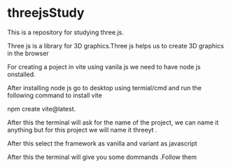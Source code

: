# threejsStudy
<p>This is a repository for studying three.js.</p>
<p>Three js is a library for 3D graphics.Three js helps us to create 3D graphics in the browser</p>
<p>For creating a poject in vite using vanila js we need to have node js onstalled.</p>
<p>After installing node js go to desktop using termial/cmd and run the following command to install vite</p>
<p>npm create vite@latest.</p>
<p>After this the terminal will ask for the name of the project, we can name it anything but for this project we will name it threeyt .</p>
<p>After this select the framework as vanilla and variant as javascript</p>
<p>After this the terminal will give you some dommands .Follow them</p>
